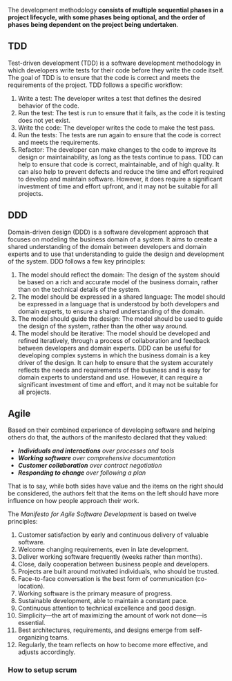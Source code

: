 
The development methodology **consists of multiple sequential phases in a project lifecycle, with some phases being optional, and the order of phases being dependent on the project being undertaken**.

## TDD
Test-driven development (TDD) is a software development methodology in which developers write tests for their code before they write the code itself. The goal of TDD is to ensure that the code is correct and meets the requirements of the project. TDD follows a specific workflow:
1. Write a test: The developer writes a test that defines the desired behavior of the code. 
2. Run the test: The test is run to ensure that it fails, as the code it is testing does not yet exist. 
3. Write the code: The developer writes the code to make the test pass. 
4. Run the tests: The tests are run again to ensure that the code is correct and meets the requirements. 
5. Refactor: The developer can make changes to the code to improve its design or maintainability, as long as the tests continue to pass. 
TDD can help to ensure that code is correct, maintainable, and of high quality. It can also help to prevent defects and reduce the time and effort required to develop and maintain software. However, it does require a significant investment of time and effort upfront, and it may not be suitable for all projects.

## DDD
Domain-driven design (DDD) is a software development approach that focuses on modeling the business domain of a system. It aims to create a shared understanding of the domain between developers and domain experts and to use that understanding to guide the design and development of the system. DDD follows a few key principles:
1. The model should reflect the domain: The design of the system should be based on a rich and accurate model of the business domain, rather than on the technical details of the system. 
2. The model should be expressed in a shared language: The model should be expressed in a language that is understood by both developers and domain experts, to ensure a shared understanding of the domain. 
3. The model should guide the design: The model should be used to guide the design of the system, rather than the other way around. 
4. The model should be iterative: The model should be developed and refined iteratively, through a process of collaboration and feedback between developers and domain experts.
DDD can be useful for developing complex systems in which the business domain is a key driver of the design. It can help to ensure that the system accurately reflects the needs and requirements of the business and is easy for domain experts to understand and use. However, it can require a significant investment of time and effort, and it may not be suitable for all projects.

## Agile
Based on their combined experience of developing software and helping others do that, the authors of the manifesto declared that they valued:

- _**Individuals and interactions** over processes and tools_
- _**Working software** over comprehensive documentation_
- _**Customer collaboration** over contract negotiation_
- _**Responding to change** over following a plan_

That is to say, while both sides have value and the items on the right should be considered, the authors felt that the items on the left should have more influence on how people approach their work.

The _Manifesto for Agile Software Development_ is based on twelve principles:

1. Customer satisfaction by early and continuous delivery of valuable software.
2. Welcome changing requirements, even in late development.
3. Deliver working software frequently (weeks rather than months).
4. Close, daily cooperation between business people and developers.
5. Projects are built around motivated individuals, who should be trusted.
6. Face-to-face conversation is the best form of communication (co-location).
7. Working software is the primary measure of progress.
8. Sustainable development, able to maintain a constant pace.
9. Continuous attention to technical excellence and good design.
10. Simplicity—the art of maximizing the amount of work not done—is essential.
11. Best architectures, requirements, and designs emerge from self-organizing teams.
12. Regularly, the team reflects on how to become more effective, and adjusts accordingly.

### How to setup scrum